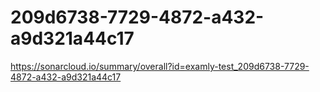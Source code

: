# 209d6738-7729-4872-a432-a9d321a44c17
https://sonarcloud.io/summary/overall?id=examly-test_209d6738-7729-4872-a432-a9d321a44c17
